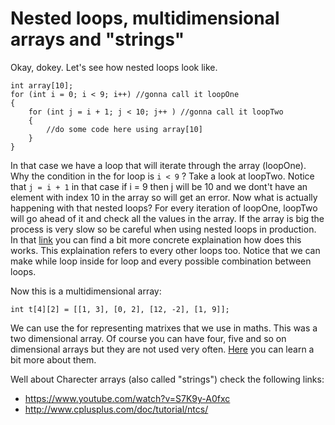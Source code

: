 Nested loops, multidimensional arrays and "strings"
=====================

Okay, dokey. Let's see how nested loops look like.
```
int array[10];
for (int i = 0; i < 9; i++) //gonna call it loopOne
{
	for (int j = i + 1; j < 10; j++ ) //gonna call it loopTwo
	{
		//do some code here using array[10]
	}
}
``` 
In that case we have a loop that will iterate through the array (loopOne).
Why the condition in the for loop is ``` i < 9 ``` ? Take a look at loopTwo. Notice that
``` j = i + 1 ``` in that case if i = 9 then j will be 10 and we dont't have an element with index 10 in the array so will get an error. 
Now what is actually happening with that nested loops?
For every iteration of loopOne, loopTwo will go ahead of it and check all the values in the array. If the array is big the process is very slow so be careful when using nested loops in production.
In that [link](http://mathbits.com/MathBits/CompSci/looping/nested.htm) you can find a bit more concrete explaination how does this works. This explaination refers to every other loops too.
Notice that we can make while loop inside for loop and every possible combination between loops.

Now this is a multidimensional array:
```
int t[4][2] = [[1, 3], [0, 2], [12, -2], [1, 9]];
```
We can use the for representing matrixes that we use in maths.
This was a two dimensional array. Of course you can have four, five and so on dimensional arrays but they are not used very often.
[Here](http://www.learncpp.com/cpp-tutorial/65-multidimensional-arrays/) you can learn a bit more about them.

Well about Charecter arrays (also called "strings") check the following links:
* https://www.youtube.com/watch?v=S7K9y-A0fxc
* http://www.cplusplus.com/doc/tutorial/ntcs/
